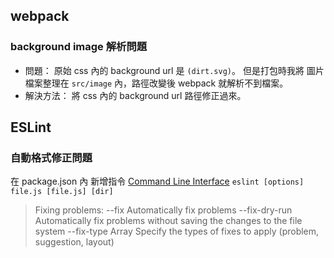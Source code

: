 ## webpack 
### background image 解析問題
- 問題：
原始 css 內的 background url 是 `(dirt.svg)`。
但是打包時我將 圖片檔案整理在 `src/image` 內，路徑改變後 webpack 就解析不到檔案。
- 解決方法：
將 css 內的 background url 路徑修正過來。

## ESLint
### 自動格式修正問題
在 package.json 內 新增指令 [Command Line Interface](https://eslint.org/docs/user-guide/command-line-interface)
`eslint [options] file.js [file.js] [dir]`

> Fixing problems:
>  --fix                          Automatically fix problems
>  --fix-dry-run                  Automatically fix problems without saving the changes to the file system
>  --fix-type Array               Specify the types of fixes to apply (problem, suggestion, layout)